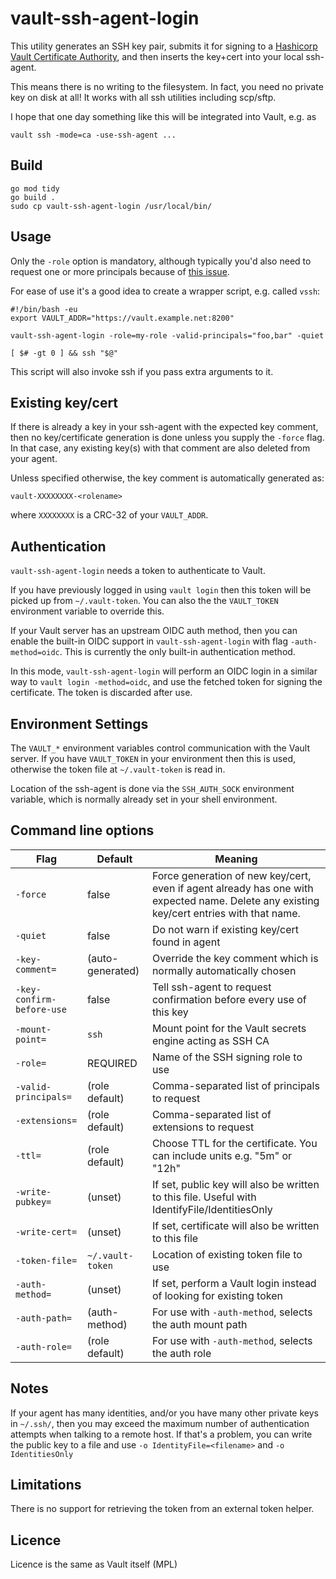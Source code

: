 vault-ssh-agent-login
=====================

This utility generates an SSH key pair, submits it for signing to a
[Hashicorp Vault Certificate Authority](https://brian-candler.medium.com/using-hashicorp-vault-as-an-ssh-certificate-authority-14d713673c9a),
and then inserts the key+cert into your local ssh-agent.

This means there is no writing to the filesystem.  In fact, you need no
private key on disk at all!  It works with all ssh utilities including
scp/sftp.

I hope that one day something like this will be integrated into Vault, e.g. as

```
vault ssh -mode=ca -use-ssh-agent ...
```

Build
-----
```
go mod tidy
go build .
sudo cp vault-ssh-agent-login /usr/local/bin/
```

Usage
-----
Only the `-role` option is mandatory, although typically you'd also need to
request one or more principals because of
[this issue](https://github.com/hashicorp/vault/issues/10946).

For ease of use it's a good idea to create a wrapper script, e.g.
called `vssh`:

```
#!/bin/bash -eu
export VAULT_ADDR="https://vault.example.net:8200"

vault-ssh-agent-login -role=my-role -valid-principals="foo,bar" -quiet

[ $# -gt 0 ] && ssh "$@"
```

This script will also invoke ssh if you pass extra arguments to it.

Existing key/cert
-----------------
If there is already a key in your ssh-agent with the expected key comment,
then no key/certificate generation is done unless you supply the `-force`
flag.  In that case, any existing key(s) with that comment are also deleted
from your agent.

Unless specified otherwise, the key comment is automatically generated as:

```
vault-XXXXXXXX-<rolename>
```

where `XXXXXXXX` is a CRC-32 of your `VAULT_ADDR`.

Authentication
--------------
`vault-ssh-agent-login` needs a token to authenticate to Vault.

If you have previously logged in using `vault login` then this token will be
picked up from `~/.vault-token`.  You can also the the `VAULT_TOKEN`
environment variable to override this.

If your Vault server has an upstream OIDC auth method, then you can enable
the built-in OIDC support in `vault-ssh-agent-login` with flag
`-auth-method=oidc`.  This is currently the only built-in authentication
method.

In this mode, `vault-ssh-agent-login` will perform an OIDC login in a
similar way to `vault login -method=oidc`, and use the fetched token for
signing the certificate.  The token is discarded after use.

Environment Settings
--------------------
The `VAULT_*` environment variables control communication with the Vault
server.  If you have `VAULT_TOKEN` in your environment then this is used,
otherwise the token file at `~/.vault-token` is read in.

Location of the ssh-agent is done via the `SSH_AUTH_SOCK` environment
variable, which is normally already set in your shell environment.

Command line options
--------------------

| Flag                 | Default          | Meaning
|----------------------|------------------|---------
| `-force`             | false            | Force generation of new key/cert, even if agent already has one with expected name. Delete any existing key/cert entries with that name.
| `-quiet`             | false            | Do not warn if existing key/cert found in agent
| `-key-comment=`      | (auto-generated) | Override the key comment which is normally automatically chosen
| `-key-confirm-before-use` | false       | Tell ssh-agent to request confirmation before every use of this key
| `-mount-point=`      | `ssh`            | Mount point for the Vault secrets engine acting as SSH CA
| `-role=`             | REQUIRED         | Name of the SSH signing role to use
| `-valid-principals=` | (role default)   | Comma-separated list of principals to request
| `-extensions=`       | (role default)   | Comma-separated list of extensions to request
| `-ttl=`              | (role default)   | Choose TTL for the certificate. You can include units e.g. "5m" or "12h"
| `-write-pubkey=`     | (unset)          | If set, public key will also be written to this file. Useful with IdentifyFile/IdentitiesOnly
| `-write-cert=`       | (unset)          | If set, certificate will also be written to this file
| `-token-file=`       | `~/.vault-token` | Location of existing token file to use
| `-auth-method=`      | (unset)          | If set, perform a Vault login instead of looking for existing token
| `-auth-path=`        | (auth-method)    | For use with `-auth-method`, selects the auth mount path
| `-auth-role=`        | (role default)   | For use with `-auth-method`, selects the auth role

Notes
-----
If your agent has many identities, and/or you have many other private keys
in `~/.ssh/`, then you may exceed the maximum number of authentication
attempts when talking to a remote host.  If that's a problem, you can write
the public key to a file and use `-o IdentityFile=<filename>` and `-o IdentitiesOnly`

Limitations
-----------
There is no support for retrieving the token from an external token helper.

Licence
-------
Licence is the same as Vault itself (MPL)
